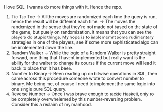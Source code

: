 I love SQL. I wanna do more things with it. Hence the repo. 

1. Tic Tac Toe
   -> All the moves are randomized each time the query is run, hence the result will be different each time.
   -> The moves the randomized in the sense that they're not made not based on the state of the game, but purely on randomization. It means that you
      can see the players do stupid things. My hope is to implememnt some rudimentary strategies in one of the players, see if some more sophisticated       algo can be implemented down the line.
2. Random Walker
   -> While the logic of a Random Walker is pretty straight forward, one thing that I havent implemented but really want is the ability for the walker       to change its course if the current move will lead it back to place that it has been.
3. Number to Binary
   -> Been reading up on bitwise operations in SQL, then came across this procedure someone wrote to convert number to binary. Me being me, of course        I need to implement the same logic into one single pure SQL query. 
4. Reverse Number
   -> Once I was brave enough to tackle Haskell, only to be completely overwhelemed by this number-reversing problem. Consider this a reclaim of my          manhood. 

